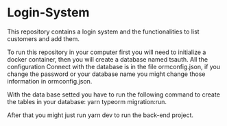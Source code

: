 # Login-System
This repository contains a login system and the functionalities to list customers and add them. 

To run this repository in your computer first you will need to initialize a docker container, then you will create a database named tsauth. All the configuration
Connect with the database is in the file ormconfig.json, if you change the password or your database name you might change those information in ormconfig.json.

With the data base setted you have to run the following command to create the tables in your database: yarn typeorm migration:run.

After that you might just run yarn dev to run the back-end project. 
